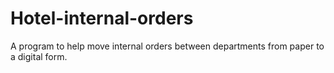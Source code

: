 # Hotel-internal-orders

A program to help move internal orders between departments from paper to a digital form.
